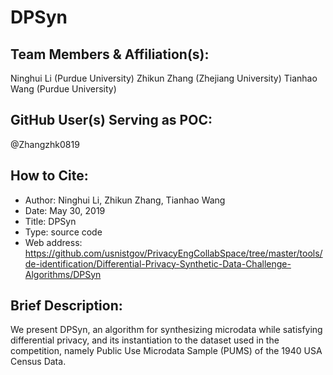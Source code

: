 # DPSyn

## Team Members & Affiliation(s): 
Ninghui Li (Purdue University)
Zhikun Zhang (Zhejiang University)
Tianhao Wang (Purdue University)

## GitHub User(s) Serving as POC: 
@Zhangzhk0819

## How to Cite: 
- Author: Ninghui Li, Zhikun Zhang, Tianhao Wang
- Date: May 30, 2019
- Title: DPSyn
- Type: source code
- Web address: https://github.com/usnistgov/PrivacyEngCollabSpace/tree/master/tools/de-identification/Differential-Privacy-Synthetic-Data-Challenge-Algorithms/DPSyn

## Brief Description:
We present DPSyn, an algorithm for synthesizing microdata while satisfying differential privacy, and its instantiation to the dataset used in the competition, namely Public Use Microdata Sample (PUMS) of the 1940 USA Census Data.

